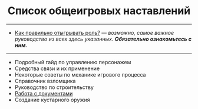 <h1 align="center"> Список общеигровых наставлений</h1>
<hr>
<ul>
  <li><a href="https://github.com/discordia-space/wiki/wiki/Guide-to-Roleplaying_ru">Как правильно отыгрывать роль?</a> — <em>возможно, самое важное руководство из всех здесь указанных. <strong>Обязательно ознакомьтесь с ним.</strong></em></li>
</ul>
<hr>
<ul>
  <li>Подробный гайд по управлению персонажем</li>
  <li>Средства связи и их применение</li>
  <li>Некоторые советы по механике игрового процесса</li>
  <li>Справочник взломщика</li>
  <li>Руководство по строительству</li>
  <li><a href="https://github.com/discordia-space/wiki/wiki/Paperwork"> Работа с документами </a> </li>
  <li>Создание кустарного оружия</li>
</ul>

